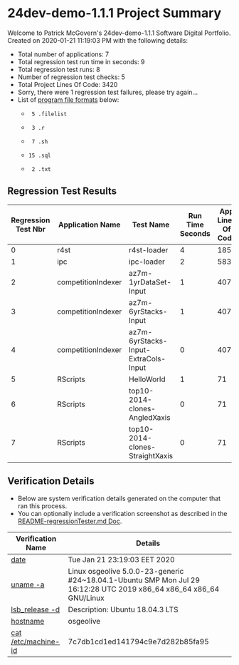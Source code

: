 # 24dev-demo-1.1.1 Project Summary 
Welcome to Patrick McGovern's 24dev-demo-1.1.1 Software Digital Portfolio. Created on 2020-01-21 11:19:03 PM with the following details:
* Total number of applications: 7
* Total regression test run time in seconds: 9 
* Total regression test runs: 8  
* Number of regression test checks: 5
* Total Project Lines Of Code: 3420
* Sorry, there were 1 regression test failures, please try again...
* List of [program file formats](https://en.wikipedia.org/wiki/List_of_file_formats) below: 
   *      5 .filelist
   *      3 .r
   *      7 .sh
   *     15 .sql
   *      2 .txt

## Regression Test Results 
Regression Test Nbr|Application Name|Test Name|Run Time Seconds|App Lines Of Code|Pass or Fail
 --- | --- | --- | --- | --- | --- 
0|r4st|r4st-loader|4|1855|Pass
1|ipc|ipc-loader|2|583|Pass
2|competitionIndexer|az7m-1yrDataSet-Input|1|407|Pass
3|competitionIndexer|az7m-6yrStacks-Input|1|407|Pass
4|competitionIndexer|az7m-6yrStacks-Input-ExtraCols-Input|0|407|Pass
5|RScripts|HelloWorld|1|71|Fail
6|RScripts|top10-2014-clones-AngledXaxis|0|71|Fail
7|RScripts|top10-2014-clones-StraightXaxis|0|71|Fail

## Verification Details
* Below are system verification details generated on the computer that ran this process. 
* You can optionally include a verification screenshot as described in the [README-regressionTester.md Doc](24dev-demo/apps/regressionTester/docs/README-regressionTester.md). 

Verification Name|Details  
 --- | --- 
[date](https://en.wikipedia.org/wiki/System_time)|Tue Jan 21 23:19:03 EET 2020
[uname -a](https://en.wikipedia.org/wiki/Uname)|Linux osgeolive 5.0.0-23-generic #24~18.04.1-Ubuntu SMP Mon Jul 29 16:12:28 UTC 2019 x86_64 x86_64 x86_64 GNU/Linux
[lsb_release -d](https://refspecs.linuxbase.org/LSB_3.0.0/LSB-PDA/LSB-PDA/lsbrelease.html)|Description:	Ubuntu 18.04.3 LTS
[hostname](https://en.wikipedia.org/wiki/Hostname)|osgeolive
[cat /etc/machine-id](https://www.freedesktop.org/software/systemd/man/machine-id.html)|7c7db1cd1ed141794c9e7d282b85fa95 

